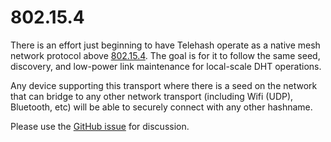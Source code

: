 # 802.15.4

There is an effort just beginning to have Telehash operate as a native mesh network protocol above [802.15.4](http://en.wikipedia.org/wiki/IEEE_802.15.4). The goal is for it to follow the same seed, discovery, and low-power link maintenance for local-scale DHT operations.

Any device supporting this transport where there is a seed on the network that can bridge to any other network transport (including Wifi (UDP), Bluetooth, etc) will be able to securely connect with any other hashname.

Please use the [GitHub issue](https://github.com/telehash/telehash.org/issues/29) for discussion.